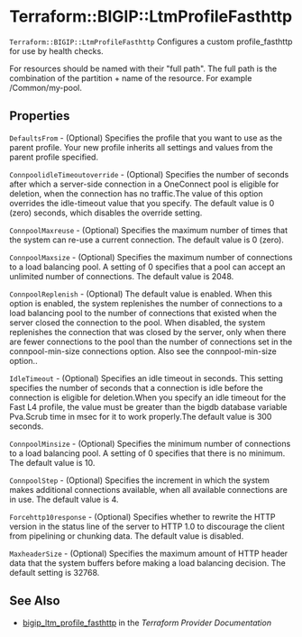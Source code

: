 # Terraform::BIGIP::LtmProfileFasthttp

`Terraform::BIGIP::LtmProfileFasthttp` Configures a custom profile_fasthttp for use by health checks.

For resources should be named with their "full path". The full path is the combination of the partition + name of the resource. For example /Common/my-pool.

## Properties

`DefaultsFrom` - (Optional) Specifies the profile that you want to use as the parent profile. Your new profile inherits all settings and values from the parent profile specified.

`ConnpoolidleTimeoutoverride` - (Optional) Specifies the number of seconds after which a server-side connection in a OneConnect pool is eligible for deletion, when the connection has no traffic.The value of this option overrides the idle-timeout value that you specify. The default value is 0 (zero) seconds, which disables the override setting.

`ConnpoolMaxreuse` - (Optional) Specifies the maximum number of times that the system can re-use a current connection. The default value is 0 (zero).

`ConnpoolMaxsize` - (Optional) Specifies the maximum number of connections to a load balancing pool. A setting of 0 specifies that a pool can accept an unlimited number of connections. The default value is 2048.

`ConnpoolReplenish` - (Optional) The default value is enabled. When this option is enabled, the system replenishes the number of connections to a load balancing pool to the number of connections that existed when the server closed the connection to the pool. When disabled, the system replenishes the connection that was closed by the server, only when there are fewer connections to the pool than the number of connections set in the connpool-min-size connections option. Also see the connpool-min-size option..

`IdleTimeout` - (Optional) Specifies an idle timeout in seconds. This setting specifies the number of seconds that a connection is idle before the connection is eligible for deletion.When you specify an idle timeout for the Fast L4 profile, the value must be greater than the bigdb database variable Pva.Scrub time in msec for it to work properly.The default value is 300 seconds.

`ConnpoolMinsize` - (Optional) Specifies the minimum number of connections to a load balancing pool. A setting of 0 specifies that there is no minimum. The default value is 10.

`ConnpoolStep` - (Optional) Specifies the increment in which the system makes additional connections available, when all available connections are in use. The default value is 4.

`Forcehttp10response` - (Optional) Specifies whether to rewrite the HTTP version in the status line of the server to HTTP 1.0 to discourage the client from pipelining or chunking data. The default value is disabled.

`MaxheaderSize` - (Optional) Specifies the maximum amount of HTTP header data that the system buffers before making a load balancing decision. The default setting is 32768.


## See Also

* [bigip_ltm_profile_fasthttp](https://www.terraform.io/docs/providers/bigip/r/ltm_profile_fasthttp.html) in the _Terraform Provider Documentation_